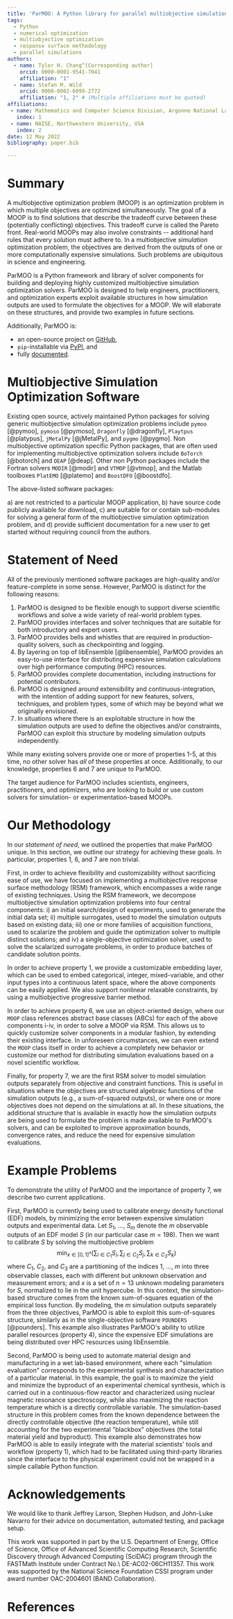 ```yaml
---
title: 'ParMOO: A Python library for parallel multiobjective simulation optimization'
tags:
  - Python
  - numerical optimization
  - multiobjective optimization 
  - response surface methodology
  - parallel simulations
authors:
  - name: Tyler H. Chang^[Corresponding author]
    orcid: 0000-0001-9541-7041
    affiliation: "1" 
  - name: Stefan M. Wild
    orcid: 0000-0002-6099-2772
    affiliation: "1, 2" # (Multiple affiliations must be quoted)    
affiliations:
 - name: Mathematics and Computer Science Division, Argonne National Laboratory, USA
   index: 1
 - name: NAISE, Northwestern University, USA 
   index: 2
date: 12 May 2022
bibliography: paper.bib

---
```


# Summary

A multiobjective optimization problem (MOOP) is an optimization problem
in which multiple objectives are optimized simultaneously.
The goal of a MOOP is to find solutions that describe the tradeoff
curve between these (potentially conflicting) objectives.
This tradeoff curve is called the Pareto front.
Real-world MOOPs may also involve constraints -- additional hard rules
that every solution must adhere to.
In a multiobjective *simulation* optimization problem, the objectives are
derived from the outputs of one or more computationally expensive simulations.
Such problems are ubiquitous in science and engineering.

ParMOO is a Python framework and library of solver components for building
and deploying highly customized multiobjective simulation optimization solvers.
ParMOO is designed to help engineers, practitioners, and optimization experts
exploit available structures in how simulation outputs are used to formulate
the objectives for a MOOP.
We will elaborate on these structures, and provide two examples in future
sections.

Additionally, ParMOO is:

 - an open-source project on [GitHub](https://github.com/parmoo/parmoo),
 - ``pip``-installable via [PyPI](https://pypi.org/project/parmoo), and
 - fully [documented](https://parmoo.readthedocs.io).

# Multiobjective Simulation Optimization Software

Existing open source, actively maintained Python packages for solving
generic multiobjective simulation optimization problems include
``pymoo`` [@pymoo],
``pymoso`` [@pymoso],
``Dragonfly`` [@dragonfly],
``Playtpus`` [@platypus],
``jMetalPy`` [@jMetalPy], and
``pygmo`` [@pygmo].
Non multiobjective optimization specific Python packages, that are
often used for implementing multiobjective optimization solvers include
``BoTorch`` [@botorch] and
``DEAP`` [@deap].
Other non Python packages include
the Fortran solvers ``MODIR`` [@modir] and
``VTMOP`` [@vtmop], and
the Matlab toolboxes ``PlatEMO`` [@platemo] and
``BoostDFO`` [@boostdfo].

The above-listed software packages:

 a) are not restricted to a particular MOOP application,
 b) have source code publicly available for download,
 c) are suitable for or contain sub-modules for solving a general form of the
    multiobjective simulation optimization problem, and
 d) provide sufficient documentation for a new user to get started
    without requiring council from the authors.

# Statement of Need

All of the previously mentioned software packages are high-quality and/or
feature-complete in some sense.
However, ParMOO is distinct for the following reasons:

 1) ParMOO is designed to be flexible enough to support diverse scientific
    workflows and solve a wide variety of real-world problem types.
 2) ParMOO provides interfaces and solver techniques that are suitable for both
    introductory and expert users.
 3) ParMOO provides bells and whistles that are required in production-quality
    solvers, such as checkpointing and logging.
 4) By layering on top of libEnsemble [@libensemble], ParMOO provides an 
    easy-to-use interface for distributing expensive simulation calculations
    over high performance computing (HPC) resources.
 5) ParMOO provides complete documentation, including instructions for
    potential contributors.
 6) ParMOO is designed around extensibility and continuous-integration, with
    the intention of adding support for new features, solvers, techniques,
    and problem types, some of which may be beyond what we originally
    envisioned.
 7) In situations where there is an exploitable structure in how the
    simulation outputs are used to define the objectives and/or constraints,
    ParMOO can exploit this structure by modeling simulation outputs
    independently.

While many existing solvers provide one or more of properties 1-5,
at this time, no other solver has *all* of these properties at once.
Additionally, to our knowledge, properties 6 and 7 are unique to ParMOO.

The target audience for ParMOO includes scientists, engineers, practitioners,
and optimizers, who are looking to build or use custom solvers for
simulation- or experimentation-based MOOPs.

# Our Methodology

In our *statement of need*, we outlined the properties that make ParMOO
unique.
In this section, we outline our strategy for achieving these goals.
In particular, properties 1, 6, and 7 are non trivial.

First, in order to achieve flexibility and customizability without sacrificing
ease of use, we have focused on implementing a multiobjective response surface
methodology (RSM) framework, which encompasses a wide range of existing
techniques.
Using the RSM framework, we decompose multiobjective simulation optimization
problems into four central components:
  i)  an initial search/design of experiments, used to generate the initial
      data set;
 ii)  multiple surrogates, used to model the simulation outputs based on
      existing data;
 iii) one or more families of acquisition functions, used to scalarize the
      problem and guide the optimization solver to multiple distinct solutions;
      and
 iv)  a single-objective optimization solver, used to solve the scalarized
      surrogate problems, in order to produce batches of candidate solution
      points.

In order to achieve property 1, we provide a customizable embedding layer,
which can be used to embed categorical, integer, mixed-variable, and other
input types into a continuous latent space, where the above components can
be easily applied.
We also support nonlinear relaxable constraints, by using a multiobjective
progressive barrier method.

In order to achieve property 6, we use an object-oriented design, where
our ``MOOP`` class references abstract base classes (ABCs) for each of the
above components i-iv, in order to solve a MOOP via RSM.
This allows us to quickly customize solver components in a modular fashion,
by extending their existing interface.
In unforeseen circumstances, we can even extend the ``MOOP`` class itself in
order to achieve a completely new behavior or customize our method for
distributing simulation evaluations based on a novel scientific workflow.

Finally, for property 7, we are the first RSM solver to model simulation
outputs separately from objective and constraint functions.
This is useful in situations where the objectives are structured algebraic
functions of the simulation outputs (e.g., a sum-of-squared outputs), or where
one or more objectives does not depend on the simulations at all.
In these situations, the additional structure that is available in exactly
how the simulation outputs are being used to formulate the problem is made
available to ParMOO's solvers, and can be exploited to improve approximation
bounds, convergence rates, and reduce the need for expensive simulation
evaluations.

# Example Problems

To demonstrate the utility of ParMOO and the importance of
property 7, we describe two current applications.

First, ParMOO is currently being used to calibrate energy density functional
(EDF) models, by minimizing the error between expensive simulation outputs and
experimental data.
Let $S_1$, $\ldots$, $S_m$ denote the $m$ observable outputs of an EDF model
$S$ (in our particular case $m=198$).
Then we want to calibrate $S$ by solving the multiobjective problem
$$
\min_{x \in [0,1]^n} \big(\sum_{i\in C_1} S_i, \sum_{j\in C_2} S_j, \sum_{k\in C_3} S_k\big)
$$
where $C_1$, $C_2$, and $C_3$ are a partitioning of the indices
$1$, $\ldots$, $m$ into three observable classes, each with different but
unknown observation and measurement errors; and $x$ is a set of $n=13$
unknown modeling parameters for $S$, normalized to lie in the unit hypercube.
In this context, the simulation-based structure comes from the known
sum-of-squares equation of the empirical loss function.
By modeling, the $m$ simulation outputs separately from the three objectives,
ParMOO is able to exploit this sum-of-squares structure, similarly as
in the single-objective software ``POUNDERS`` [@pounders].
This example also illustrates ParMOO's ability to utilize
parallel resources (property 4), since the expensive EDF simulations
are being distributed over HPC resources using libEnsemble.

Second, ParMOO is being used to automate material design and manufacturing
in a wet lab-based environment, where each "simulation evaluation"
corresponds to the experimental synthesis and characterization of a
particular material.
In this example, the goal is to maximize the yield and minimize the byproduct
of an experimental chemical synthesis, which is carried out in a
continuous-flow reactor and characterized using nuclear magnetic resonance
spectroscopy, while also maximizing the reaction temperature which is a
directly controllable variable.
The simulation-based structure in this problem comes from the known dependence
between the directly controllable objective (the reaction temperature),
while still accounting for the two experimental "blackbox" objectives
(the total material yield and byproduct).
This example also demonstrates how ParMOO is able to easily integrate with
the material scientists' tools and workflow (property 1), which had to be
facilitated using third-party libraries since the interface to the physical
experiment could not be wrapped in a simple callable Python function.

# Acknowledgements

We would like to thank Jeffrey Larson, Stephen Hudson, and John-Luke Navarro
for their advice on documentation, automated testing, and package setup.

This work was supported in part by the U.S. Department of Energy, 
Office of Science, Office of Advanced Scientific Computing Research, 
Scientific Discovery through Advanced Computing (SciDAC) program 
through the FASTMath Institute under Contract No.\ DE-AC02-06CH11357.
This work was supported by the National Science Foundation CSSI 
program under award number OAC-2004601 (BAND Collaboration).

# References


